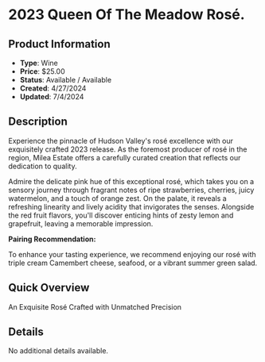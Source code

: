 # 2023 Queen Of The Meadow Rosé.

## Product Information
- **Type**: Wine
- **Price**: $25.00
- **Status**: Available / Available
- **Created**: 4/27/2024
- **Updated**: 7/4/2024

## Description
<p>Experience the pinnacle of Hudson Valley's ros&eacute; excellence with our exquisitely crafted 2023 release. As the foremost producer of ros&eacute; in the region, Milea Estate offers a carefully curated creation that reflects our dedication to quality.</p>
<p>Admire the delicate pink hue of this exceptional ros&eacute;, which takes you on a sensory journey through fragrant notes of ripe strawberries, cherries, juicy watermelon, and a touch of orange zest. On the palate, it reveals a refreshing linearity and lively acidity that invigorates the senses. Alongside the red fruit flavors, you'll discover enticing hints of zesty lemon and grapefruit, leaving a memorable impression.</p>
<p><strong>Pairing Recommendation:</strong></p>
<p>To enhance your tasting experience, we recommend enjoying our ros&eacute; with triple cream Camembert cheese, seafood, or a vibrant summer green salad.</p>

## Quick Overview
An Exquisite Rosé Crafted with Unmatched Precision

## Details
No additional details available.
